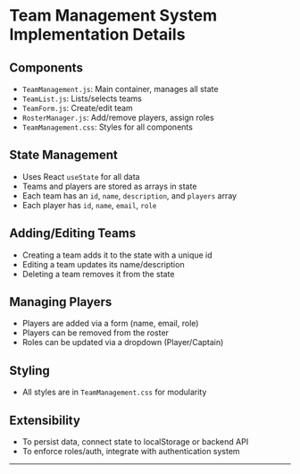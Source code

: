 # Team Management System Implementation Details

## Components
- `TeamManagement.js`: Main container, manages all state
- `TeamList.js`: Lists/selects teams
- `TeamForm.js`: Create/edit team
- `RosterManager.js`: Add/remove players, assign roles
- `TeamManagement.css`: Styles for all components

## State Management
- Uses React `useState` for all data
- Teams and players are stored as arrays in state
- Each team has an `id`, `name`, `description`, and `players` array
- Each player has `id`, `name`, `email`, `role`

## Adding/Editing Teams
- Creating a team adds it to the state with a unique id
- Editing a team updates its name/description
- Deleting a team removes it from the state

## Managing Players
- Players are added via a form (name, email, role)
- Players can be removed from the roster
- Roles can be updated via a dropdown (Player/Captain)

## Styling
- All styles are in `TeamManagement.css` for modularity

## Extensibility
- To persist data, connect state to localStorage or backend API
- To enforce roles/auth, integrate with authentication system

---
